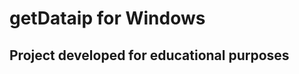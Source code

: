getDataip for Windows
========================
Project developed for educational purposes
------------------------
